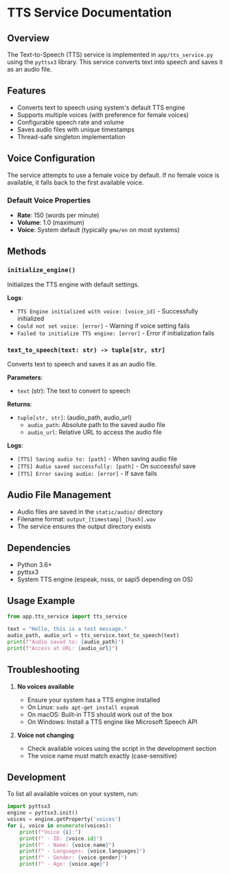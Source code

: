 # TTS Service Documentation

## Overview
The Text-to-Speech (TTS) service is implemented in `app/tts_service.py` using the `pyttsx3` library. This service converts text into speech and saves it as an audio file.

## Features
- Converts text to speech using system's default TTS engine
- Supports multiple voices (with preference for female voices)
- Configurable speech rate and volume
- Saves audio files with unique timestamps
- Thread-safe singleton implementation

## Voice Configuration
The service attempts to use a female voice by default. If no female voice is available, it falls back to the first available voice.

### Default Voice Properties
- **Rate**: 150 (words per minute)
- **Volume**: 1.0 (maximum)
- **Voice**: System default (typically `gmw/en` on most systems)

## Methods

### `initialize_engine()`
Initializes the TTS engine with default settings.

**Logs**:
- `TTS Engine initialized with voice: [voice_id]` - Successfully initialized
- `Could not set voice: [error]` - Warning if voice setting fails
- `Failed to initialize TTS engine: [error]` - Error if initialization fails

### `text_to_speech(text: str) -> tuple[str, str]`
Converts text to speech and saves it as an audio file.

**Parameters**:
- `text` (str): The text to convert to speech

**Returns**:
- `tuple[str, str]`: (audio_path, audio_url)
  - `audio_path`: Absolute path to the saved audio file
  - `audio_url`: Relative URL to access the audio file

**Logs**:
- `[TTS] Saving audio to: [path]` - When saving audio file
- `[TTS] Audio saved successfully: [path]` - On successful save
- `[TTS] Error saving audio: [error]` - If save fails

## Audio File Management
- Audio files are saved in the `static/audio/` directory
- Filename format: `output_[timestamp]_[hash].wav`
- The service ensures the output directory exists

## Dependencies
- Python 3.6+
- pyttsx3
- System TTS engine (espeak, nsss, or sapi5 depending on OS)

## Usage Example
```python
from app.tts_service import tts_service

text = "Hello, this is a test message."
audio_path, audio_url = tts_service.text_to_speech(text)
print(f"Audio saved to: {audio_path}")
print(f"Access at URL: {audio_url}")
```

## Troubleshooting
1. **No voices available**
   - Ensure your system has a TTS engine installed
   - On Linux: `sudo apt-get install espeak`
   - On macOS: Built-in TTS should work out of the box
   - On Windows: Install a TTS engine like Microsoft Speech API

2. **Voice not changing**
   - Check available voices using the script in the development section
   - The voice name must match exactly (case-sensitive)

## Development
To list all available voices on your system, run:

```python
import pyttsx3
engine = pyttsx3.init()
voices = engine.getProperty('voices')
for i, voice in enumerate(voices):
    print(f"Voice {i}:")
    print(f" - ID: {voice.id}")
    print(f" - Name: {voice.name}")
    print(f" - Languages: {voice.languages}")
    print(f" - Gender: {voice.gender}")
    print(f" - Age: {voice.age}")
```
